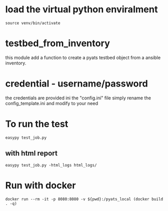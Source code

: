 # load the virtual python enviralment
`source venv/bin/activate`

# testbed_from_inventory
this module add a function to create a pyats testbed object from a ansible inventory.

# credential - username/password
the credentials are provided ini the "config.ini" file
simply rename the config_template.ini and modify to your need 

# To run the test
`easypy test_job.py`
## with html report
`easypy test_job.py -html_logs html_logs/`

# Run with docker 
`docker run --rm -it -p 8080:8080 -v ${pwd}:/pyats_local (docker build . -q)` 
